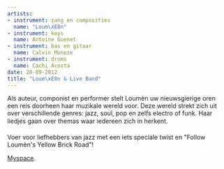 ```yaml
---
artists:
- instrument: zang en composities
  name: "Loum\xE8n"
- instrument: keys
  name: Antoine Guenet
- instrument: bas en gitaar
  name: Calvin Moneze
- instrument: drums
  name: Cachi Acosta
date: 28-09-2012
title: "Loum\xE8n & Live Band"
---
```

Als auteur, componist en performer stelt Loumèn uw nieuwsgierige oren een reis doorheen haar muzikale wereld voor. Deze wereld strekt zich uit over verschillende genres: jazz, soul, pop en zelfs electro of funk. Haar liedjes gaan over themas waar iedereen zich in herkent. 

Voer voor liefhebbers van jazz met een iets speciale twist en "Follow Loumèn's Yellow Brick Road"! 

[Myspace](http://www.myspace.com/loumen.music).